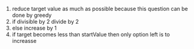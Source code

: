 1. reduce target value as much as possible  because this question can be done by greedy
2. if divisible by 2 divide by 2
3. else increase by 1
4. if target becomes less than startValue then only option left is to increasse